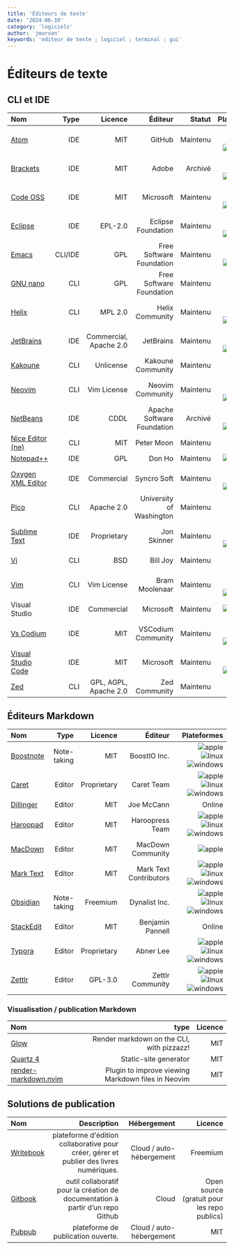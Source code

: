 ```yaml
---
title: 'Éditeurs de texte'
date: '2024-06-10'
category: 'logiciels'
author: 'jmorvan'
keywords: 'editeur de texte ; logiciel ; terminal ; gui'
---
```


# Éditeurs de texte

## CLI et IDE

| Nom        | Type        | Licence                  | Éditeur       | Statut      | Plateformes   |
|:-------------------------|-------------:|------------------------:|-------------------------:|-------------:|--------------------------:|
| [Atom](https://atom.io/)  | IDE | MIT | GitHub  | Maintenu  | ![apple](/logos/apple.svg) ![linux](/logos/linux.svg) ![windows](/logos/windows.svg)  |
| [Brackets](http://brackets.io/) | IDE | MIT | Adobe | Archivé | ![apple](/logos/apple.svg) ![linux](/logos/linux.svg) ![windows](/logos/windows.svg)  |
| [Code OSS](https://github.com/microsoft/vscode) | IDE | MIT | Microsoft | Maintenu  | ![apple](/logos/apple.svg) ![linux](/logos/linux.svg) ![windows](/logos/windows.svg)  |
| [Eclipse](https://www.eclipse.org/) | IDE | EPL-2.0 | Eclipse Foundation  | Maintenu  | ![apple](/logos/apple.svg) ![linux](/logos/linux.svg) ![windows](/logos/windows.svg)  |
| [Emacs](https://www.gnu.org/software/emacs/)  | CLI/IDE | GPL | Free Software Foundation  | Maintenu  | ![apple](/logos/apple.svg) ![linux](/logos/linux.svg) ![windows](/logos/windows.svg)  |
| [GNU nano](https://www.nano-editor.org/)  | CLI | GPL | Free Software Foundation  | Maintenu  | ![apple](/logos/apple.svg) ![linux](/logos/linux.svg) |
| [Helix](https://helix-editor.com/)  | CLI | MPL 2.0 | Helix Community | Maintenu  | ![apple](/logos/apple.svg) ![linux](/logos/linux.svg) ![windows](/logos/windows.svg)  |
| [JetBrains](https://www.jetbrains.com/) | IDE | Commercial, Apache 2.0  | JetBrains | Maintenu  | ![apple](/logos/apple.svg) ![linux](/logos/linux.svg) ![windows](/logos/windows.svg)  |
| [Kakoune](https://kakoune.org/) | CLI | Unlicense | Kakoune Community | Maintenu  | ![apple](/logos/apple.svg) ![linux](/logos/linux.svg) |
| [Neovim](https://neovim.io/) | CLI  | Vim License | Neovim Community  | Maintenu  | ![apple](/logos/apple.svg) ![linux](/logos/linux.svg) ![windows](/logos/windows.svg)  |
| [NetBeans](https://netbeans.apache.org/)  | IDE | CDDL  | Apache Software Foundation  | Archivé | ![apple](/logos/apple.svg) ![linux](/logos/linux.svg) ![windows](/logos/windows.svg)  |
| [Nice Editor (ne)](https://ne.di.unimi.it/) | CLI | MIT | Peter Moon  | Maintenu  | ![apple](/logos/apple.svg) ![linux](/logos/linux.svg) |
| [Notepad++](https://notepad-plus-plus.org/) | IDE | GPL | Don Ho  | Maintenu  | ![windows](/logos/windows.svg)  |
| [Oxygen XML Editor](https://www.oxygenxml.com/) | IDE | Commercial  | Syncro Soft | Maintenu  | ![apple](/logos/apple.svg) ![linux](/logos/linux.svg) ![windows](/logos/windows.svg)  |
| [Pico](https://fr.wikipedia.org/wiki/Pico_(logiciel)) | CLI | Apache 2.0  | University of Washington  | Maintenu  | ![apple](/logos/apple.svg) ![linux](/logos/linux.svg) |
| [Sublime Text](https://www.sublimetext.com/)  | IDE | Proprietary | Jon Skinner | Maintenu  | ![apple](/logos/apple.svg) ![linux](/logos/linux.svg) ![windows](/logos/windows.svg)  |
| [Vi](https://fr.wikipedia.org/wiki/Vi)  | CLI | BSD | Bill Joy  | Maintenu  | ![apple](/logos/apple.svg) ![linux](/logos/linux.svg) |
| [Vim](https://www.vim.org/) | CLI | Vim License | Bram Moolenaar  | Maintenu  | ![apple](/logos/apple.svg) ![linux](/logos/linux.svg) ![windows](/logos/windows.svg)  |
| Visual Studio | IDE | Commercial  | Microsoft | Maintenu  | ![windows](/logos/windows.svg)  |
| [Vs Codium](https://vscodium.com/)  | IDE | MIT | VSCodium Community  | Maintenu  | ![apple](/logos/apple.svg) ![linux](/logos/linux.svg) ![windows](/logos/windows.svg)  |
| [Visual Studio Code](https://code.visualstudio.com/)  | IDE | MIT | Microsoft | Maintenu  | ![apple](/logos/apple.svg) ![linux](/logos/linux.svg) ![windows](/logos/windows.svg)  |
| [Zed](https://zed.dev/) | CLI | GPL, AGPL, Apache 2.0 | Zed Community | Maintenu  | ![apple](/logos/apple.svg)  |


## Éditeurs Markdown

| Nom         | Type        | Licence                | Éditeur       | Plateformes   |
|:------------------------|-------------:|------------------------:|-------------------------:|---------------------------:|
| [Boostnote](https://boostnote.io/)  | Note-taking | MIT | BoostIO Inc.  | ![apple](/logos/apple.svg) ![linux](/logos/linux.svg) ![windows](/logos/windows.svg)  |
| [Caret](https://caret.io/)  | Editor  | Proprietary | Caret Team  | ![apple](/logos/apple.svg) ![linux](/logos/linux.svg) ![windows](/logos/windows.svg)  |
| [Dillinger](https://dillinger.io/)  | Editor  | MIT | Joe McCann  | Online  |
| [Haroopad](http://pad.haroopress.com/)  | Editor  | MIT | Haroopress Team | ![apple](/logos/apple.svg) ![linux](/logos/linux.svg) ![windows](/logos/windows.svg)  |
| [MacDown](https://macdown.uranusjr.com/)  | Editor  | MIT | MacDown Community | ![apple](/logos/apple.svg)  |
| [Mark Text](https://marktext.app/)  | Editor  | MIT | Mark Text Contributors  | ![apple](/logos/apple.svg) ![linux](/logos/linux.svg) ![windows](/logos/windows.svg)  |
| [Obsidian](https://obsidian.md/)  | Note-taking | Freemium  | Dynalist Inc. | ![apple](/logos/apple.svg) ![linux](/logos/linux.svg) ![windows](/logos/windows.svg)  |
| [StackEdit](https://stackedit.io/)  | Editor  | MIT | Benjamin Pannell  | Online  |
| [Typora](https://typora.io/)  | Editor  | Proprietary | Abner Lee | ![apple](/logos/apple.svg) ![linux](/logos/linux.svg) ![windows](/logos/windows.svg)  |
| [Zettlr](https://www.zettlr.com/) | Editor  | GPL-3.0 | Zettlr Community  | ![apple](/logos/apple.svg) ![linux](/logos/linux.svg) ![windows](/logos/windows.svg)  |

### Visualisation / publication Markdown
| Nom       | type      | Licence       |
| :------   | -------:  | -------:      |
| [Glow](https://github.com/charmbracelet/glow)  | Render markdown on the CLI, with pizzazz! | MIT   |
| [Quartz 4](https://quartz.jzhao.xyz/) | Static-site generator     | MIT      |
| [render-markdown.nvim](https://github.com/MeanderingProgrammer/render-markdown.nvim)  | Plugin to improve viewing Markdown files in Neovim    | MIT   |

## Solutions de publication

| Nom                                       | Description | Hébergement  | Licence     |
|:------------------------------------------|----------------------------------------------------------------:|------------:|-------:|
| [Writebook](https://once.com/writebook)   | plateforme d'édition collaborative pour créer, gérer et publier des livres numériques.  | Cloud / auto-hébergement  | Freemium    |
| [Gitbook](https://www.gitbook.com/)       | outil collaboratif pour la création de documentation à partir d’un repo Github  | Cloud  | Open source (gratuit pour les repo publics) | 
| [Pubpub](https://www.pubpub.org/)   | plateforme de publication ouverte.  | Cloud / auto-hébergement  | MIT    |

